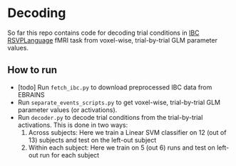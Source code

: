 # Decoding

So far this repo contains code for decoding trial conditions in [IBC RSVPLanguage](https://individual-brain-charting.github.io/docs/tasks.html#rsvplanguage) fMRI task from voxel-wise, trial-by-trial GLM parameter values.

## How to run

* [todo] Run `fetch_ibc.py` to download preprocessed IBC data from EBRAINS
* Run `separate_events_scripts.py` to get voxel-wise, trial-by-trial GLM parameter values (or activations).
* Run `decoder.py` to decode trial conditions from the trial-by-trial activations. This is done in two ways:
    1. Across subjects: Here we train a Linear SVM classifier on 12 (out of 13) subjects and test on the left-out subject
    2. Within each subject: Here we train on 5 (out 6) runs and test on left-out run for each subject